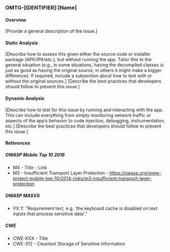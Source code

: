 ### OMTG-[IDENTIFIER]:[Name]

#### Overview

[Provide a general description of the issue.]

#### Static Analysis

[Describe how to assess this given either the source code or installer package (APK/IPA/etc.), but without running the app. Tailor this to the general situation (e.g., in some situations, having the decompiled classes is just as good as having the original source, in others it might make a bigger difference). If required, include a subsection about how to test with or without the original sources.]
[Describe the best practices that developers should follow to prevent this issue.]

#### Dynamic Analysis

[Describe how to test for this issue by running and interacting with the app. This can include everything from simply monitoring network traffic or aspects of the app’s behavior to code injection, debugging, instrumentation, etc.]
[Describe the best practices that developers should follow to prevent this issue.]


#### References

##### OWASP Mobile Top 10 2016

- MX - Title - Link
- M3 - Insufficient Transport Layer Protection - <https://owasp.org/www-project-mobile-top-10/2014-risks/m3-insufficient-transport-layer-protection>

##### OWASP MASVS

- VX.Y: "Requirement text, e.g. 'the keyboard cache is disabled on text inputs that process sensitive data'."

##### CWE

- CWE-XXX - Title
- CWE-312 - Cleartext Storage of Sensitive Information
